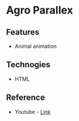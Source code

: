 # Agro Parallex


## Features

- Animal animation

## Technogies


- HTML


## Reference

- Youtube - [Link](#)